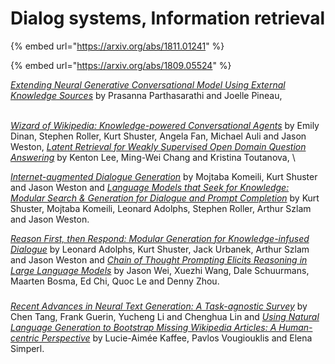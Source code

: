 # Dialog systems, Information retrieval

{% embed url="https://arxiv.org/abs/1811.01241" %}

{% embed url="https://arxiv.org/abs/1809.05524" %}

[_Extending Neural Generative Conversational Model Using External Knowledge Sources_](http://scholar.google.com/scholar?q=allintitle%3A+%22Extending+Neural+Generative+Conversational+Model+Using+External+Knowledge+Sources%22+author%3AParthasarathi+author%3APineau\&hl=en) by Prasanna Parthasarathi and Joelle Pineau,

\
[_Wizard of Wikipedia: Knowledge-powered Conversational Agents_](http://scholar.google.com/scholar?q=allintitle%3A+%22Wizard+of+Wikipedia:+Knowledge-powered+Conversational+Agents%22+author%3ADinan+author%3ARoller+author%3AShuster\&hl=en) by Emily Dinan, Stephen Roller, Kurt Shuster, Angela Fan, Michael Auli and Jason Weston, [_Latent Retrieval for Weakly Supervised Open Domain Question Answering_](http://scholar.google.com/scholar?q=allintitle%3A+%22Latent+Retrieval+for+Weakly+Supervised+Open+Domain+Question+Answering%22+author%3ALee+author%3AChang+author%3AToutanova\&hl=en) by Kenton Lee, Ming-Wei Chang and Kristina Toutanova, \


[_Internet-augmented Dialogue Generation_](http://scholar.google.com/scholar?q=allintitle%3A+%22Internet-augmented+Dialogue+Generation%22+author%3AKomeili+author%3AShuster+author%3AWeston\&hl=en) by Mojtaba Komeili, Kurt Shuster and Jason Weston and [_Language Models that Seek for Knowledge: Modular Search & Generation for Dialogue and Prompt Completion_](http://scholar.google.com/scholar?q=allintitle%3A+%22Language+Models+that+Seek+for+Knowledge:+Modular+Search+&+Generation+for+Dialogue+and+Prompt+Completion%22+author%3AShuster+author%3AKomeili+author%3AAdolphs\&hl=en) by Kurt Shuster, Mojtaba Komeili, Leonard Adolphs, Stephen Roller, Arthur Szlam and Jason Weston.

[_Reason First, then Respond: Modular Generation for Knowledge-infused Dialogue_](http://scholar.google.com/scholar?q=allintitle%3A+%22Reason+First,+then+Respond:+Modular+Generation+for+Knowledge-infused+Dialogue%22+author%3AAdolphs+author%3AShuster+author%3AUrbanek\&hl=en) by Leonard Adolphs, Kurt Shuster, Jack Urbanek, Arthur Szlam and Jason Weston and [_Chain of Thought Prompting Elicits Reasoning in Large Language Models_](http://scholar.google.com/scholar?q=allintitle%3A+%22Chain+of+Thought+Prompting+Elicits+Reasoning+in+Large+Language+Models%22+author%3AWei+author%3AWang+author%3ASchuurmans\&hl=en) by Jason Wei, Xuezhi Wang, Dale Schuurmans, Maarten Bosma, Ed Chi, Quoc Le and Denny Zhou.

###

[_Recent Advances in Neural Text Generation: A Task-agnostic Survey_](http://scholar.google.com/scholar?q=allintitle%3A+%22Recent+Advances+in+Neural+Text+Generation:+A+Task-agnostic+Survey%22+author%3ATang+author%3AGuerin+author%3ALi\&hl=en) by Chen Tang, Frank Guerin, Yucheng Li and Chenghua Lin and [_Using Natural Language Generation to Bootstrap Missing Wikipedia Articles: A Human-centric Perspective_](http://scholar.google.com/scholar?q=allintitle%3A+%22Using+Natural+Language+Generation+to+Bootstrap+Missing+Wikipedia+Articles:+A+Human-centric+Perspective%22+author%3AKaffee+author%3AVougiouklis+author%3ASimperl\&hl=en) by Lucie-Aimée Kaffee, Pavlos Vougiouklis and Elena Simperl.
